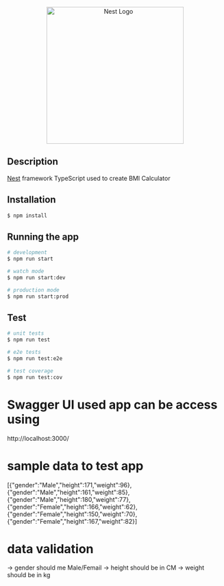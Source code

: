 <p align="center">
  <a href="http://nestjs.com/" target="blank"><img src="https://nestjs.com/img/logo_text.svg" width="320" alt="Nest Logo" /></a>
</p>

## Description

[Nest](https://github.com/nestjs/nest) framework TypeScript used to create BMI Calculator

## Installation

```bash
$ npm install
```

## Running the app

```bash
# development
$ npm run start

# watch mode
$ npm run start:dev

# production mode
$ npm run start:prod
```

## Test

```bash
# unit tests
$ npm run test

# e2e tests
$ npm run test:e2e

# test coverage
$ npm run test:cov
```
# Swagger UI used app can be access using

http://localhost:3000/

# sample data to test app

[{"gender":"Male","height":171,"weight":96},{"gender":"Male","height":161,"weight":85},{"gender":"Male","height":180,"weight":77},{"gender":"Female","height":166,"weight":62},{"gender":"Female","height":150,"weight":70},{"gender":"Female","height":167,"weight":82}]

# data validation

 -> gender should me Male/Femail
 -> height should be in CM
 -> weight should be in kg
